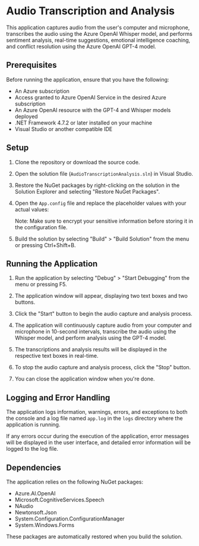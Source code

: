 # Audio Transcription and Analysis

This application captures audio from the user's computer and microphone, transcribes the audio using the Azure OpenAI Whisper model, and performs sentiment analysis, real-time suggestions, emotional intelligence coaching, and conflict resolution using the Azure OpenAI GPT-4 model.

## Prerequisites

Before running the application, ensure that you have the following:

- An Azure subscription
- Access granted to Azure OpenAI Service in the desired Azure subscription
- An Azure OpenAI resource with the GPT-4 and Whisper models deployed
- .NET Framework 4.7.2 or later installed on your machine
- Visual Studio or another compatible IDE

## Setup

1. Clone the repository or download the source code.

2. Open the solution file (`AudioTranscriptionAnalysis.sln`) in Visual Studio.

3. Restore the NuGet packages by right-clicking on the solution in the Solution Explorer and selecting "Restore NuGet Packages".

4. Open the `App.config` file and replace the placeholder values with your actual values:
    <add key="OpenAISubscriptionKey" value="replaceme" />
    <add key="OpenAIEndpoint" value="https://replaceme.openai.azure.com/" />
    <add key="OpenAIDeploymentName" value="gpt-35-turbo" />
    <add key="WhisperSubscriptionKey" value="replaceme" />
    <add key="WhisperEndpoint" value="https://replaceme.openai.azure.com/" />
    <add key="WhisperDeploymentName" value="whisper" />
    <add key="AudioCaptureDevice" value="tbd" />
    <add key="TranscriptionLanguage" value="en-US" />

   Note: Make sure to encrypt your sensitive information before storing it in the configuration file.

5. Build the solution by selecting "Build" > "Build Solution" from the menu or pressing Ctrl+Shift+B.

## Running the Application

1. Run the application by selecting "Debug" > "Start Debugging" from the menu or pressing F5.

2. The application window will appear, displaying two text boxes and two buttons.

3. Click the "Start" button to begin the audio capture and analysis process.

4. The application will continuously capture audio from your computer and microphone in 10-second intervals, transcribe the audio using the Whisper model, and perform analysis using the GPT-4 model.

5. The transcriptions and analysis results will be displayed in the respective text boxes in real-time.

6. To stop the audio capture and analysis process, click the "Stop" button.

7. You can close the application window when you're done.

## Logging and Error Handling

The application logs information, warnings, errors, and exceptions to both the console and a log file named `app.log` in the `logs` directory where the application is running.

If any errors occur during the execution of the application, error messages will be displayed in the user interface, and detailed error information will be logged to the log file.

## Dependencies

The application relies on the following NuGet packages:

- Azure.AI.OpenAI
- Microsoft.CognitiveServices.Speech
- NAudio
- Newtonsoft.Json
- System.Configuration.ConfigurationManager
- System.Windows.Forms

These packages are automatically restored when you build the solution.

